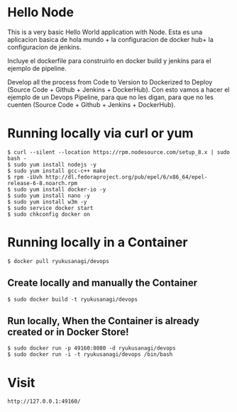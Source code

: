 # Hello Node
This is a very basic Hello World application with Node.
Esta es una aplicacion basica de hola mundo  + la configuracion de docker hub+ la configuracion de jenkins.

Incluye el dockerfile para construirlo en docker build y jenkins para el ejemplo de pipeline.

Develop all the process from Code to Version to Dockerized to Deploy (Source Code + Github + Jenkins + DockerHub).
Con esto vamos a hacer el ejemplo de un Devops Pipeline, para que no les digan, para que no les cuenten (Source Code + Github + Jenkins + DockerHub).

# Running locally via curl or yum
    $ curl --silent --location https://rpm.nodesource.com/setup_8.x | sudo bash -
    $ sudo yum install nodejs -y
    $ sudo yum install gcc-c++ make
    $ rpm -iUvh http://dl.fedoraproject.org/pub/epel/6/x86_64/epel-release-6-8.noarch.rpm
    $ sudo yum install docker-io -y
    $ sudo yum install nano -y
    $ sudo yum install w3m -y
    $ sudo service docker start
    $ sudo chkconfig docker on

# Running locally in a Container
    $ docker pull ryukusanagi/devops

## Create locally and manually the Container
    $ sudo docker build -t ryukusanagi/devops

## Run locally, When the Container is already created or in Docker Store!
    $ sudo docker run -p 49160:8080 -d ryukusanagi/devops
    $ sudo docker run -i -t ryukusanagi/devops /bin/bash

# Visit
    http://127.0.0.1:49160/
